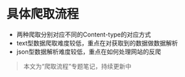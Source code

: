 # 具体爬取流程

- 两种爬取分别对应不同的Content-type的对应方式
- text型数据爬取难度较低，重点在对获取到的数据做数据解析
- json型数据解析难度较低，重点在如何处理网站的反爬

> 本文为“爬取流程”专题笔记，持续更新中